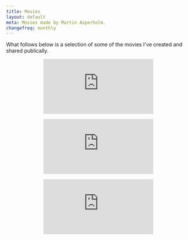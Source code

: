 ```yaml
---
title: Movies
layout: default
meta: Movies made by Martin Asperholm.
changefreq: monthly
---
```


What follows below is a selection of some of the movies I've created and shared publically.

<p><center><div class="embed-container-YouTube235"><iframe src='https://www.youtube.com/embed/iyanEnb7NaQ' frameborder='0' webkitAllowFullScreen mozallowfullscreen allowFullScreen></iframe></div></center></p>
<p><center><div class='embed-container-Vimeo'><iframe src='https://player.vimeo.com/video/108806779' frameborder='0' webkitAllowFullScreen mozallowfullscreen allowFullScreen></iframe></div></center></p>
<p><center><div class='embed-container-Vimeo'><iframe src='https://player.vimeo.com/video/71535610' frameborder='0' webkitAllowFullScreen mozallowfullscreen allowFullScreen></iframe></div></center></p>